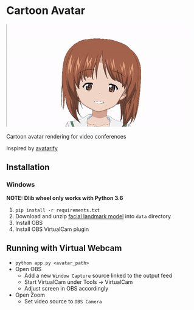 # Cartoon Avatar

![Miho avatar demo](docs/demo.gif)

Cartoon avatar rendering for video conferences

Inspired by [avatarify](https://github.com/alievk/avatarify)

## Installation

### Windows
**NOTE: Dlib wheel only works with Python 3.6**
  1. `pip install -r requirements.txt`
  2. Download and unzip [facial landmark model](https://github.com/davisking/dlib-models/blob/master/shape_predictor_68_face_landmarks.dat.bz2) into `data` directory
  3. Install OBS
  4. Install OBS VirtualCam plugin
  
## Running with Virtual Webcam
  - `python app.py <avatar_path>`
  - Open OBS
    - Add a new `Window Capture` source linked to the output feed
    - Start VirtualCam under Tools -> VirtualCam
    - Adjust screen in OBS accordingly
  - Open Zoom
    - Set video source to `OBS Camera`